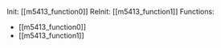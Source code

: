 Init: [[m5413_function0]]
ReInit: [[m5413_function1]]
Functions:
- [[m5413_function0]]
- [[m5413_function1]]
